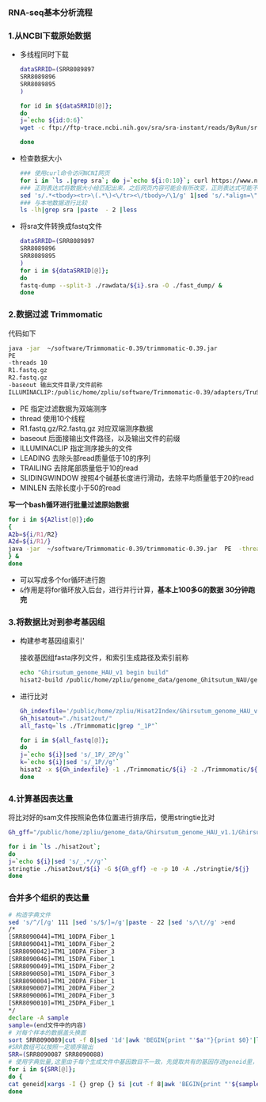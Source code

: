 ### 	RNA-seq基本分析流程



### 1.从NCBI下载原始数据

+ 多线程同时下载

  ```bash
  dataSRRID=(SRR8089897
  SRR8089896
  SRR8089895
  )
  
  for id in ${dataSRRID[@]};
  do 
  j=`echo ${id:0:6}`
  wget -c ftp://ftp-trace.ncbi.nih.gov/sra/sra-instant/reads/ByRun/sra/SRR/${j}/${id}/${id}.sra &
  
  done 
  
  ```

+ 检查数据大小

  ```bash
  ### 使用curl命令访问NCNI网页
  for i in `ls .|grep sra`; do j=`echo ${i:0:10}`; curl https://www.ncbi.nlm.nih.gov/sra/${j}|grep -E "<tbody><tr>.*</tr></tbody>" >>1 ; done
  ### 正则表达式将数据大小给匹配出来，之后网页内容可能会有所改变，正则表达式可能不固定
  sed 's/.*<tbody><tr>\(.*\)<\/tr><\/tbody>/\1/g' 1|sed 's/.*align=\"right\">\(.*\)<\/td><td>.*/\1/g' >2
  ### 与本地数据进行比较
  ls -lh|grep sra |paste  - 2 |less
  ```

+ 将sra文件转换成fastq文件

  ```bash
  dataSRRID=(SRR8089897
  SRR8089896
  SRR8089895
  )
  for i in ${dataSRRID[@]};
  do
  fastq-dump --split-3 ./rawdata/${i}.sra -O ./fast_dump/ &
  done
  ```

  

### 2.数据过滤 Trimmomatic

代码如下

```bash
java -jar  ~/software/Trimmomatic-0.39/trimmomatic-0.39.jar 
PE 
-threads 10 
R1.fastq.gz
R2.fastq.gz 
-baseout 输出文件目录/文件前称
ILLUMINACLIP:/public/home/zpliu/software/Trimmomatic-0.39/adapters/TruSeq3-PE-2.fa:2:30:10  LEADING:10 TRAILING:10 SLIDINGWINDOW:4:20 MINLEN:50

```

+ PE 指定过滤数据为双端测序
+ thread 使用10个线程
+ R1.fastq.gz/R2.fastq.gz 对应双端测序数据
+ baseout  后面接输出文件路径，以及输出文件的前缀
+ ILLUMINACLIP 指定测序接头的文件
+ LEADING 去除头部read质量低于10的序列
+ TRAILING 去除尾部质量低于10的read
+  SLIDINGWINDOW 按照4个碱基长度进行滑动，去除平均质量低于20的read
+ MINLEN 去除长度小于50的read

**写一个bash循环进行批量过滤原始数据**

```bash
for i in ${A2list[@]};do
{
A2b=${i/R1/R2}
A2d=${i/R1/}
java -jar  ~/software/Trimmomatic-0.39/trimmomatic-0.39.jar  PE  -threads 10 ${c}/A2/${i} ${c}/A2/${A2b} -baseout ${c}/A2_Trimmomatic/${A2d}  ILLUMINACLIP:/public/home/zpliu/software/Trimmomatic-0.39/adapters/TruSeq3-PE-2.fa:2:30:10  LEADING:10 TRAILING:10 SLIDINGWINDOW:4:20 MINLEN:50
} &
done
```

+ 可以写成多个for循环进行跑
+ `&`作用是将for循环放入后台，进行并行计算，**基本上100多G的数据 30分钟跑完**

### 3.将数据比对到参考基因组

+ 构建参考基因组索引'

  接收基因组fasta序列文件，和索引生成路径及索引前称

  ```bash
  echo "Ghirsutum_genome_HAU_v1 begin build"
  hisat2-build /public/home/zpliu/genome_data/genome_Ghitsutum_NAU/genome.Ghir.NAU.fa  ./genome_Ghitsutum_NAU/Ghitsutum 
  
  ```

+ 进行比对

  ```bash
  Gh_indexfile='/public/home/zpliu/Hisat2Index/Ghirsutum_genome_HAU_v1.1/Ghirsutum_genome_HAU_v1'
  Gh_hisatout="./hisat2out/"
  all_fastq=`ls ./Trimmomatic|grep "_1P"`
  
  for i in ${all_fastq[@]};
  do
  j=`echo ${i}|sed 's/_1P/_2P/g'`
  k=`echo ${i}|sed 's/_1P//g'`
  hisat2 -x ${Gh_indexfile} -1 ./Trimmomatic/${i} -2 ./Trimmomatic/${j}  -p 10 --known-splicesite-infile  /public/home/zpliu/genome_data/Ghirsutum_genome_HAU_v1.1/hista_splice.txt -S ./hisat2out/${k}.sam && samtools view -S ./hisat2out/${k}.sam -@ 10 -b -o ./hisat2out/${k}.bam && samtools sort -@ 10 ./hisat2out/${k}.bam -O bam -o ./hisat2out/${k}_sort.bam 
  done
  ```




### 4.计算基因表达量

将比对好的sam文件按照染色体位置进行排序后，使用stringtie比对

```bash
Gh_gff="/public/home/zpliu/genome_data/Ghirsutum_genome_HAU_v1.1/Ghirsutum_gene_model.gff3"

for i in `ls ./hisat2out`;
do
j=`echo ${i}|sed 's/_.*//g'`
stringtie ./hisat2out/${i} -G ${Gh_gff} -e -p 10 -A ./stringtie/${j}
done
```



### 合并多个组织的表达量

```bash
# 构造字典文件
sed 's/^/[/g' 111 |sed 's/$/]=/g'|paste - 22 |sed 's/\t//g' >end
/*
[SRR8090044]=TM1_10DPA_Fiber_1
[SRR8090041]=TM1_10DPA_Fiber_2
[SRR8090042]=TM1_10DPA_Fiber_3
[SRR8090046]=TM1_15DPA_Fiber_1
[SRR8090049]=TM1_15DPA_Fiber_2
[SRR8090050]=TM1_15DPA_Fiber_3
[SRR8090004]=TM1_20DPA_Fiber_1
[SRR8090007]=TM1_20DPA_Fiber_2
[SRR8090006]=TM1_20DPA_Fiber_3
[SRR8090010]=TM1_25DPA_Fiber_1
*/
declare -A sample
sample=(end文件中的内容)
# 对每个样本的数据盖头换面
sort SRR8090089|cut -f 8|sed '1d'|awk 'BEGIN{print "'$a'"}{print $0}'|less
#SRR数组可以按照一定顺序输出
SRR=(SRR8090087 SRR8090088)
# 使用字典批量,这里由于每个生成文件中基因数目不一致，先提取共有的基因存进geneid里，并行运算
for i in ${SRR[@]};
do { 
cat geneid|xargs -I {} grep {} $i |cut -f 8|awk 'BEGIN{print "'${sample[$i]}'"}{print $0}' >${i}_tmp; } &
done

```



